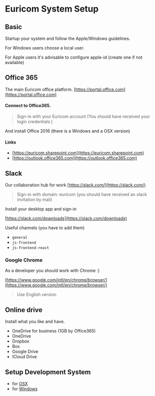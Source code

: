 # Euricom System Setup

## Basic

Startup your system and follow the Apple/Windows guidelines.

For Windows users choose a local user.

For Apple users it's advisable to configure apple-id (create one if not available)

## Office 365

The main Euricom office platform.
[https://portal.office.com](https://portal.office.com)

#### Connect to Office365.

> Sign-in with your Euricom account
> (You should have received your login credentials.)

And install Office 2016 (there is a Windows and a OSX version)

#### Links

- [https://euricom.sharepoint.com](https://euricom.sharepoint.com)
- [https://outlook.office365.com](https://outlook.office365.com)

## Slack

Our collaboration hub for work
[https://slack.com/](https://slack.com/)

> Sign-in with domain: euricom
> (you should have received an slack invitation by mail)

Install your desktop app and sign-in

[https://slack.com/downloads](https://slack.com/downloads)

Useful channels (you have to add them)

- `general`
- `js-frontend`
- `js-frontend-react`

### Google Chrome

As a developer you should work with Chrome :)

[https://www.google.com/intl/en/chrome/browser/](https://www.google.com/intl/en/chrome/browser/)

> Use English version

## Online drive

Install what you like and have.

- OneDrive for business (1GB by Office365)
- OneDrive
- Dropbox
- Box
- Google Drive
- ICloud Drive

## Setup Development System

- for [OSX](./osx/system-setup-osx-dev.md)
- for [Windows](./wim/system-setup-win-dev.md)
